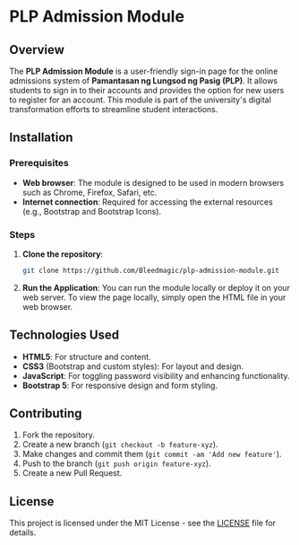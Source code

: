 # PLP Admission Module

## Overview

The **PLP Admission Module** is a user-friendly sign-in page for the online admissions system of **Pamantasan ng Lungsod ng Pasig (PLP)**. It allows students to sign in to their accounts and provides the option for new users to register for an account. This module is part of the university's digital transformation efforts to streamline student interactions.

## Installation

### Prerequisites

- **Web browser**: The module is designed to be used in modern browsers such as Chrome, Firefox, Safari, etc.
- **Internet connection**: Required for accessing the external resources (e.g., Bootstrap and Bootstrap Icons).

### Steps

1. **Clone the repository**:

   ```bash
   git clone https://github.com/Bleedmagic/plp-admission-module.git
   ```

2. **Run the Application**:
   You can run the module locally or deploy it on your web server. To view the page locally, simply open the HTML file in your web browser.

## Technologies Used

- **HTML5**: For structure and content.
- **CSS3** (Bootstrap and custom styles): For layout and design.
- **JavaScript**: For toggling password visibility and enhancing functionality.
- **Bootstrap 5**: For responsive design and form styling.

## Contributing

1. Fork the repository.
2. Create a new branch (`git checkout -b feature-xyz`).
3. Make changes and commit them (`git commit -am 'Add new feature'`).
4. Push to the branch (`git push origin feature-xyz`).
5. Create a new Pull Request.

## License

This project is licensed under the MIT License - see the [LICENSE](LICENSE) file for details.
